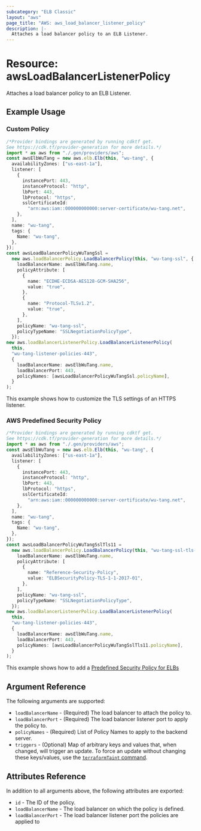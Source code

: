 ```yaml
---
subcategory: "ELB Classic"
layout: "aws"
page_title: "AWS: aws_load_balancer_listener_policy"
description: |-
  Attaches a load balancer policy to an ELB Listener.
---
```


# Resource: awsLoadBalancerListenerPolicy

Attaches a load balancer policy to an ELB Listener.

## Example Usage

### Custom Policy

```typescript
/*Provider bindings are generated by running cdktf get.
See https://cdk.tf/provider-generation for more details.*/
import * as aws from "./.gen/providers/aws";
const awsElbWuTang = new aws.elb.Elb(this, "wu-tang", {
  availabilityZones: ["us-east-1a"],
  listener: [
    {
      instancePort: 443,
      instanceProtocol: "http",
      lbPort: 443,
      lbProtocol: "https",
      sslCertificateId:
        "arn:aws:iam::000000000000:server-certificate/wu-tang.net",
    },
  ],
  name: "wu-tang",
  tags: {
    Name: "wu-tang",
  },
});
const awsLoadBalancerPolicyWuTangSsl =
  new aws.loadBalancerPolicy.LoadBalancerPolicy(this, "wu-tang-ssl", {
    loadBalancerName: awsElbWuTang.name,
    policyAttribute: [
      {
        name: "ECDHE-ECDSA-AES128-GCM-SHA256",
        value: "true",
      },
      {
        name: "Protocol-TLSv1.2",
        value: "true",
      },
    ],
    policyName: "wu-tang-ssl",
    policyTypeName: "SSLNegotiationPolicyType",
  });
new aws.loadBalancerListenerPolicy.LoadBalancerListenerPolicy(
  this,
  "wu-tang-listener-policies-443",
  {
    loadBalancerName: awsElbWuTang.name,
    loadBalancerPort: 443,
    policyNames: [awsLoadBalancerPolicyWuTangSsl.policyName],
  }
);

```

This example shows how to customize the TLS settings of an HTTPS listener.

### AWS Predefined Security Policy

```typescript
/*Provider bindings are generated by running cdktf get.
See https://cdk.tf/provider-generation for more details.*/
import * as aws from "./.gen/providers/aws";
const awsElbWuTang = new aws.elb.Elb(this, "wu-tang", {
  availabilityZones: ["us-east-1a"],
  listener: [
    {
      instancePort: 443,
      instanceProtocol: "http",
      lbPort: 443,
      lbProtocol: "https",
      sslCertificateId:
        "arn:aws:iam::000000000000:server-certificate/wu-tang.net",
    },
  ],
  name: "wu-tang",
  tags: {
    Name: "wu-tang",
  },
});
const awsLoadBalancerPolicyWuTangSslTls11 =
  new aws.loadBalancerPolicy.LoadBalancerPolicy(this, "wu-tang-ssl-tls-1-1", {
    loadBalancerName: awsElbWuTang.name,
    policyAttribute: [
      {
        name: "Reference-Security-Policy",
        value: "ELBSecurityPolicy-TLS-1-1-2017-01",
      },
    ],
    policyName: "wu-tang-ssl",
    policyTypeName: "SSLNegotiationPolicyType",
  });
new aws.loadBalancerListenerPolicy.LoadBalancerListenerPolicy(
  this,
  "wu-tang-listener-policies-443",
  {
    loadBalancerName: awsElbWuTang.name,
    loadBalancerPort: 443,
    policyNames: [awsLoadBalancerPolicyWuTangSslTls11.policyName],
  }
);

```

This example shows how to add a [Predefined Security Policy for ELBs](https://docs.aws.amazon.com/elasticloadbalancing/latest/classic/elb-security-policy-table.html)

## Argument Reference

The following arguments are supported:

* `loadBalancerName` - (Required) The load balancer to attach the policy to.
* `loadBalancerPort` - (Required) The load balancer listener port to apply the policy to.
* `policyNames` - (Required) List of Policy Names to apply to the backend server.
* `triggers` - (Optional) Map of arbitrary keys and values that, when changed, will trigger an update. To force an update without changing these keys/values, use the [`terraformTaint` command](https://www.terraform.io/docs/commands/taint.html).

## Attributes Reference

In addition to all arguments above, the following attributes are exported:

* `id` - The ID of the policy.
* `loadBalancerName` - The load balancer on which the policy is defined.
* `loadBalancerPort` - The load balancer listener port the policies are applied to
